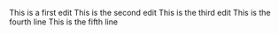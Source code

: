 This is a first edit
This is the second edit
This is the third edit
This is the fourth line
This is the fifth line
